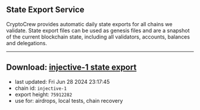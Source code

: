 ## State Export Service
CryptoCrew provides automatic daily state exports for all chains we validate. State export files can be used as genesis files and are a snapshot of the current blockchain state, including all validators, accounts, balances and delegations.

---
**Download: [injective-1 state export](https://dl-eu2.ccvalidators.com/SERVICE/injective/injective-1_export_75912282.json)**
---

- last updated: Fri Jun 28 2024 23:17:45
- chain id: `injective-1`
- export height: `75912282`
- use for: airdrops, local tests, chain recovery
